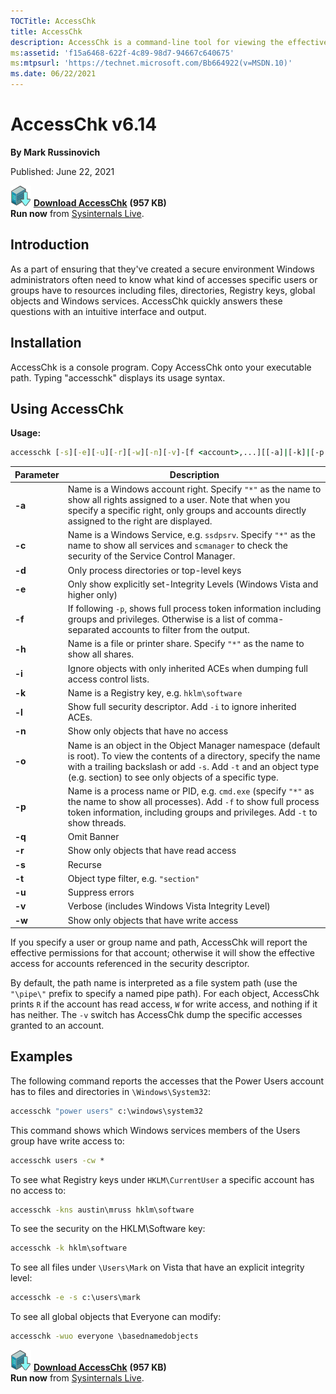 ```yaml
---
TOCTitle: AccessChk 
title: AccessChk
description: AccessChk is a command-line tool for viewing the effective permissions on files, registry keys, services, processes, kernel objects, and more.
ms:assetid: 'f15a6468-622f-4c89-98d7-94667c640675' 
ms:mtpsurl: 'https://technet.microsoft.com/Bb664922(v=MSDN.10)' 
ms.date: 06/22/2021
---
```


# AccessChk v6.14

**By Mark Russinovich**

Published: June 22, 2021

[![Download](media/shared/download_sm.png)](https://download.sysinternals.com/files/AccessChk.zip)  [**Download AccessChk**](https://download.sysinternals.com/files/AccessChk.zip) **(957 KB)**  
**Run now** from [Sysinternals Live](https://live.sysinternals.com/accesschk.exe).

## Introduction

As a part of ensuring that they've created a secure environment Windows
administrators often need to know what kind of accesses specific users
or groups have to resources including files, directories, Registry keys,
global objects and Windows services. AccessChk quickly answers these
questions with an intuitive interface and output.

## Installation

AccessChk is a console program. Copy AccessChk onto your executable
path. Typing "accesschk" displays its usage syntax.

## Using AccessChk

**Usage:**

```cmd
accesschk [-s][-e][-u][-r][-w][-n][-v]-[f <account>,...][[-a]|[-k]|[-p [-f] [-t]]|[-h][-o [-t <object type>]][-c]|[-d]] [[-l [-i]]|[username]] <file, directory, registry key, process, service, object>
```

|Parameter  |Description  |
|---------|---------|
|  **-a** |  Name is a Windows account right. Specify `"*"` as the name to show all rights assigned to a user. Note that when you specify a specific right, only groups and accounts directly assigned to the right are displayed.|
|  **-c** |  Name is a Windows Service, e.g. `ssdpsrv`. Specify `"*"` as the name to show all services and `scmanager` to check the security of the Service Control Manager.|
|  **-d** |  Only process directories or top-level keys|
|  **-e** |  Only show explicitly set-Integrity Levels (Windows Vista and higher only)|
|  **-f** |  If following `-p`, shows full process token information including groups and privileges. Otherwise is a list of comma-separated accounts to filter from the output.|
|  **-h** |  Name is a file or printer share. Specify `"*"` as the name to show all shares.|
|  **-i** |  Ignore objects with only inherited ACEs when dumping full access control lists.|
|  **-k** |  Name is a Registry key, e.g. `hklm\software`|
|  **-l** |  Show full security descriptor. Add `-i` to ignore inherited ACEs.|
|  **-n** |  Show only objects that have no access|
|  **-o** |  Name is an object in the Object Manager namespace (default is root). To view the contents of a directory, specify the name with a trailing backslash or add `-s`. Add `-t` and an object type (e.g. section) to see only objects of a specific type.|
|  **-p** |  Name is a process name or PID, e.g. `cmd.exe` (specify `"*"` as the name to show all processes). Add `-f` to show full process token information, including groups and privileges. Add `-t` to show threads.|
|  **-q** |  Omit Banner|
|  **-r** |  Show only objects that have read access|
|  **-s** |  Recurse|
|  **-t** |  Object type filter, e.g. `"section"`|
|  **-u** |  Suppress errors|
|  **-v** |  Verbose (includes Windows Vista Integrity Level)|
|  **-w** |  Show only objects that have write access|

If you specify a user or group name and path, AccessChk will report the
effective permissions for that account; otherwise it will show the
effective access for accounts referenced in the security descriptor.

By default, the path name is interpreted as a file system path (use the
`"\pipe\"` prefix to specify a named pipe path). For each object,
AccessChk prints `R` if the account has read access, `W` for write access,
and nothing if it has neither. The `-v` switch has AccessChk dump the
specific accesses granted to an account.

## Examples

The following command reports the accesses that the Power Users account
has to files and directories in `\Windows\System32`:

```cmd
accesschk "power users" c:\windows\system32
```

This command shows which Windows services members of the Users group
have write access to:

```cmd
accesschk users -cw *
```

To see what Registry keys under `HKLM\CurrentUser` a specific account has
no access to:

```cmd
accesschk -kns austin\mruss hklm\software
```

To see the security on the HKLM\\Software key:

```cmd
accesschk -k hklm\software
```

To see all files under `\Users\Mark` on Vista that have an explicit
integrity level:

```cmd
accesschk -e -s c:\users\mark
```

To see all global objects that Everyone can modify:

```cmd
accesschk -wuo everyone \basednamedobjects
```

[![Download](media/shared/download_sm.png)](https://download.sysinternals.com/files/AccessChk.zip)  [**Download AccessChk**](https://download.sysinternals.com/files/AccessChk.zip) **(957 KB)**  
**Run now** from [Sysinternals Live](https://live.sysinternals.com/accesschk.exe).
